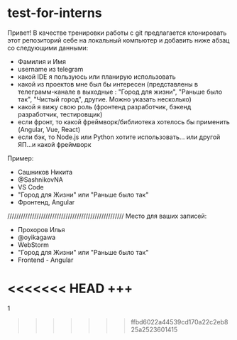 # test-for-interns

Привет! 
В качестве тренировки работы с git предлагается 
клонировать этот репозиторий себе на локальный компьютер и добавить ниже абзац со следующими данными: 

- Фамилия и Имя
- username из telegram
- какой IDE я пользуюсь или планирую использовать 
- какой из проектов мне был бы интересен 
(представлены в телеграмм-канале в выходные : "Город для жизни", "Раньше было так", "Чистый город", другие. Можно указать несколько) 
- какой я вижу свою роль (фронтенд разработчик, бэкенд разработчик, тестировщик) 
- если фронт, то какой фреймворк/библиотека хотелось бы применить (Angular, Vue, React)
- если бэк, то Node.js или Python хотите использовать... или другой ЯП...и какой фреймворк 


Пример: 
- Cашников Никита
- @SashnikovNA
- VS Code
- "Город для Жизни" или "Раньше было так"
- Фронтенд, Angular


////////////////////////////////////////////////////
Место для ваших записей: 


- Прохоров Илья
- @oyikagawa
- WebStorm
- "Город для Жизни" или "Раньше было так"
- Frontend - Angular

<<<<<<< HEAD
+++
=======
1
>>>>>>> ffbd6022a44539cd170a22c2eb825a2523601415
